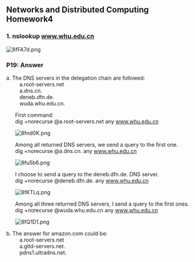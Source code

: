 ## Networks and Distributed Computing Homework4
### 1. nslookup www.whu.edu.cn
![8fFA7d.png](https://s1.ax1x.com/2020/03/21/8fFA7d.png)  
  
    
### P19: Answer  
a. The DNS servers in the delegation chain are followed:  
&nbsp;&nbsp;&nbsp;&nbsp;&nbsp;&nbsp;&nbsp;&nbsp;&nbsp;a.root-servers.net  
&nbsp;&nbsp;&nbsp;&nbsp;&nbsp;&nbsp;&nbsp;&nbsp;&nbsp;a.dns.cn.  
&nbsp;&nbsp;&nbsp;&nbsp;&nbsp;&nbsp;&nbsp;&nbsp;&nbsp;deneb.dfn.de.  
&nbsp;&nbsp;&nbsp;&nbsp;&nbsp;&nbsp;&nbsp;&nbsp;&nbsp;wuda.whu.edu.cn.  
  
&nbsp;&nbsp;&nbsp;&nbsp;&nbsp;&nbsp;First command:  
&nbsp;&nbsp;&nbsp;&nbsp;&nbsp;&nbsp;dig +norecurse @a.root-servers.net any www.whu.edu.cn    
  
&nbsp;&nbsp;&nbsp;&nbsp;&nbsp;&nbsp;![8fnd0K.png](https://s1.ax1x.com/2020/03/21/8fnd0K.png)  
  
&nbsp;&nbsp;&nbsp;&nbsp;&nbsp;&nbsp;Among all returned DNS servers, we send a query to the first one.  
&nbsp;&nbsp;&nbsp;&nbsp;&nbsp;&nbsp;dig +norecurse @a.dns.cn. any www.whu.edu.cn  
  
&nbsp;&nbsp;&nbsp;&nbsp;&nbsp;&nbsp;![8fu5b6.png](https://s1.ax1x.com/2020/03/21/8fu5b6.png)  
  
&nbsp;&nbsp;&nbsp;&nbsp;&nbsp;&nbsp;I choose to send a query to the deneb.dfn.de. DNS server.  
&nbsp;&nbsp;&nbsp;&nbsp;&nbsp;&nbsp;dig +norecurse @deneb.dfn.de. any www.whu.edu.cn  
  
&nbsp;&nbsp;&nbsp;&nbsp;&nbsp;&nbsp;![8fKTLq.png](https://s1.ax1x.com/2020/03/21/8fKTLq.png)  
  
&nbsp;&nbsp;&nbsp;&nbsp;&nbsp;&nbsp;Among all three returned DNS servers, I send a query to the first ones.  
&nbsp;&nbsp;&nbsp;&nbsp;&nbsp;&nbsp;dig +norecurse @wuda.whu.edu.cn any www.whu.edu.cn  
  
&nbsp;&nbsp;&nbsp;&nbsp;&nbsp;&nbsp;![8fQ1D1.png](https://s1.ax1x.com/2020/03/21/8fQ1D1.png)  
  
b. The answer for amazon.com could be:  
&nbsp;&nbsp;&nbsp;&nbsp;&nbsp;&nbsp;&nbsp;&nbsp;&nbsp;a.root-servers.net  
&nbsp;&nbsp;&nbsp;&nbsp;&nbsp;&nbsp;&nbsp;&nbsp;&nbsp;a.gtld-servers.net.  
&nbsp;&nbsp;&nbsp;&nbsp;&nbsp;&nbsp;&nbsp;&nbsp;&nbsp;pdns1.ultradns.net.

